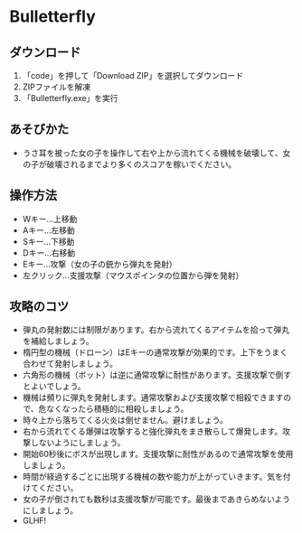 # Bulletterfly

## ダウンロード
1. 「code」を押して「Download ZIP」を選択してダウンロード
2. ZIPファイルを解凍
3. 「Bulletterfly.exe」を実行

## あそびかた
* うさ耳を被った女の子を操作して右や上から流れてくる機械を破壊して、女の子が破壊されるまでより多くのスコアを稼いでください。

## 操作方法
* Wキー…上移動
* Aキー…左移動
* Sキー…下移動
* Dキー…右移動
* Eキー…攻撃（女の子の銃から弾丸を発射）
* 左クリック…支援攻撃（マウスポインタの位置から弾を発射）

## 攻略のコツ
* 弾丸の発射数には制限があります。右から流れてくるアイテムを拾って弾丸を補給しましょう。
* 楕円型の機械（ドローン）はEキーの通常攻撃が効果的です。上下をうまく合わせて発射しましょう。
* 六角形の機械（ボット）は逆に通常攻撃に耐性があります。支援攻撃で倒すとよいでしょう。
* 機械は頻りに弾丸を発射します。通常攻撃および支援攻撃で相殺できますので、危なくなったら積極的に相殺しましょう。
* 時々上から落ちてくる火炎は倒せません。避けましょう。
* 右から流れてくる爆弾は攻撃すると強化弾丸をまき散らして爆発します。攻撃しないようにしましょう。
* 開始60秒後にボスが出現します。支援攻撃に耐性があるので通常攻撃を使用しましょう。
* 時間が経過するごとに出現する機械の数や能力が上がっていきます。気を付けてください。
* 女の子が倒されても数秒は支援攻撃が可能です。最後まであきらめないようにしましょう。
* GLHF!
